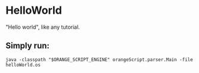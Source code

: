 # HelloWorld

"Hello world", like any tutorial.

## Simply run:
<pre><code>java -classpath "$ORANGE_SCRIPT_ENGINE" orangeScript.parser.Main -file helloWorld.os</code></pre>
